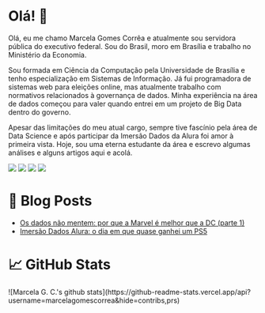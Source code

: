 <h1>Olá! 🌈</h1>

Olá, eu me chamo Marcela Gomes Corrêa e atualmente sou servidora pública do executivo federal. Sou do Brasil, moro em Brasília e trabalho no Ministério da Economia.

Sou formada em Ciência da Computação pela Universidade de Brasília e tenho especialização em Sistemas de Informação. Já fui programadora de sistemas web para eleições online, mas atualmente trabalho com normativos relacionados à governança de dados. Minha experiência na área de dados começou para valer quando entrei em um projeto de Big Data dentro do governo.

Apesar das limitações do meu atual cargo, sempre tive fascínio pela área de Data Science e após participar da Imersão Dados da Alura foi amor à primeira vista. Hoje, sou uma eterna estudante da área e escrevo algumas análises e alguns artigos aqui e acolá.

![](https://img.shields.io/badge/Code-Python-informational?style=plastic&logo=python&logoColor=white&color=3293F5)
![](https://img.shields.io/badge/Code-JavaScript-informational?style=plastic&logo=javascript&logoColor=white&color=3293F5)
![](https://img.shields.io/badge/Editor-Jupyter_Notebook-informational?style=plastic&logo=jupyter&logoColor=white&color=3293F5)
![](https://img.shields.io/badge/Editor-Google_Colab-informational?style=plastic&logo=google-colab&logoColor=white&color=3293F5)


<h1>📰 Blog Posts</h1>
<ul>
  <li><a href='https://marcelagomescorrea.medium.com/os-dados-n%C3%A3o-mentem-por-que-a-marvel-%C3%A9-melhor-que-a-dc-parte-1-5881cb6ab7bf' target='_blank'>Os dados não mentem: por que a Marvel é melhor que a DC (parte 1)</a></li>  
  <li><a href='https://marcelagomescorrea.medium.com/imers%C3%A3o-dados-alura-o-dia-em-que-quase-ganhei-um-ps5-6260e559cdb' target='_blank'>Imersão Dados Alura: o dia em que quase ganhei um PS5</a></li>
</ul>

<h1>📈 GitHub Stats</h1>
![Marcela G. C.'s github stats](https://github-readme-stats.vercel.app/api?username=marcelagomescorrea&hide=contribs,prs)


<!--
**marcelagomescorrea/marcelagomescorrea** is a ✨ _special_ ✨ repository because its `README.md` (this file) appears on your GitHub profile.

Here are some ideas to get you started:

- 🔭 I’m currently working on ...
- 🌱 I’m currently learning ...
- 👯 I’m looking to collaborate on ...
- 🤔 I’m looking for help with ...
- 💬 Ask me about ...
- 📫 How to reach me: ...
- 😄 Pronouns: ...
- ⚡ Fun fact: ...
-->
